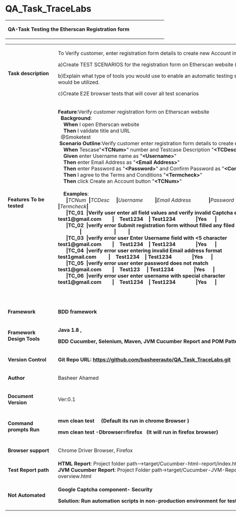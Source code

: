 # QA_Task_TraceLabs
<table width="708">
<tbody>
<tr>
<td width="708">
<p><strong>QA-Task Testing the Etherscan Registration form</strong></p>
</td>
</tr>
</tbody>
</table>
<table style="width: 1037px;">
<tbody>
<tr>
<td style="width: 145.16px;">
<p><strong>Task description</strong></p>
</td>
<td style="width: 875.84px;">
<p>To Verify customer, enter registration form details to create new Account in Etherscan website&nbsp;</p>
<p>a)Create TEST SCENARIOS for the registration form on Etherscan website (<a href="https://etherscan.io/register" data-saferedirecturl="https://www.google.com/url?q=https://etherscan.io/register&amp;source=gmail&amp;ust=1639282390361000&amp;usg=AOvVaw2eMiOkxwvkzUBwkhCj8Cb8">https://etherscan.io/register</a>)</p>
<p>b)Explain what type of tools you would use to enable an automatic testing system for the task above and how they would be utilized.</p>
<p>c)Create E2E browser tests that will cover all test scenarios&nbsp;</p>
</td>
</tr>
<tr>
<td style="width: 145.16px;">
<p><strong>Features To be tested</strong></p>
</td>
<td style="width: 875.84px;">
<p><strong>Feature</strong>:Verify customer registration form on Etherscan website<br /> &nbsp;&nbsp;<strong>Background</strong>:<br /> &nbsp;&nbsp;&nbsp; <strong>When </strong>I open Etherscan website<br /> &nbsp;&nbsp;&nbsp; <strong>Then </strong>I validate title and URL<br /> &nbsp; @Smoketest<br /> &nbsp;<strong>Scenario Outline</strong>:Verify customer enter registration form details to create new Account in Etherscan website<br /> &nbsp;&nbsp;&nbsp; <strong>When </strong>Tescase"<strong>&lt;TCNum&gt;</strong>" number and Testcase Description "<strong>&lt;TCDesc&gt;</strong>"<br /> &nbsp;&nbsp;&nbsp; <strong>Given </strong>enter Username name as "<strong>&lt;Username&gt;</strong>"<br /> &nbsp;&nbsp;&nbsp; <strong>Then </strong>enter Email Address as "<strong>&lt;Email Address&gt;</strong>"<br /> &nbsp;&nbsp;&nbsp; <strong>Then </strong>enter Password as "<strong>&lt;Password&gt;</strong>" and Confirm Password as "<strong>&lt;Confirm Password&gt;</strong>"<br /> &nbsp;&nbsp;&nbsp; <strong>Then </strong>I agree to the Terms and Conditions "<strong>&lt;Termcheck&gt;</strong>"<br /> &nbsp;&nbsp;&nbsp; <strong>Then </strong>click Create an Account button "<strong>&lt;TCNum&gt;</strong>"<br /> <br /> &nbsp;&nbsp;&nbsp; <strong>Examples</strong>:<br /> &nbsp;&nbsp;&nbsp;&nbsp;&nbsp; <strong>|</strong><em>TCNum&nbsp; </em><strong>|</strong><em>TCDesc&nbsp;&nbsp;&nbsp;&nbsp; </em><strong>|</strong><em>Username&nbsp;&nbsp;&nbsp;&nbsp;&nbsp;&nbsp;&nbsp;&nbsp; </em><strong>|</strong><em>Email Address&nbsp;&nbsp;&nbsp;&nbsp;&nbsp;&nbsp;&nbsp;&nbsp;&nbsp;&nbsp;&nbsp;&nbsp; </em><strong>|</strong><em>Password&nbsp;&nbsp;&nbsp;&nbsp;&nbsp;&nbsp;&nbsp; </em><strong>|</strong><em>Confirm Password&nbsp;&nbsp;&nbsp;&nbsp;&nbsp;&nbsp;&nbsp; </em><strong>|</strong><em>Termcheck</em><strong>|<br /> &nbsp;&nbsp; &nbsp;&nbsp;&nbsp;|</strong><strong>TC_01&nbsp; </strong><strong>|</strong><strong>Verify user enter all field values and verify invalid Captcha error&nbsp;&nbsp;&nbsp;&nbsp;&nbsp; </strong><strong>|&nbsp; </strong><strong>Test123&nbsp;&nbsp;&nbsp;&nbsp;&nbsp;&nbsp;&nbsp; </strong><strong>|&nbsp;&nbsp; </strong><strong>test1@gmail.com&nbsp;&nbsp;&nbsp;&nbsp;&nbsp;&nbsp;&nbsp; </strong><strong>|&nbsp;&nbsp;&nbsp; </strong><strong>Test1234&nbsp;&nbsp;&nbsp; </strong><strong>| </strong><strong>Test1234&nbsp;&nbsp;&nbsp;&nbsp;&nbsp;&nbsp;&nbsp;&nbsp;&nbsp;&nbsp;&nbsp;&nbsp;&nbsp;&nbsp; </strong><strong>|</strong><strong>Yes&nbsp;&nbsp;&nbsp;&nbsp;&nbsp; </strong><strong>|<br /> &nbsp;&nbsp;&nbsp;&nbsp;&nbsp; |</strong><strong>TC_02&nbsp; </strong><strong>|</strong><strong>verify error Submit registration form without filled any filed values&nbsp;&nbsp;&nbsp; </strong><strong>|&nbsp;&nbsp;&nbsp;&nbsp;&nbsp;&nbsp;&nbsp;&nbsp;&nbsp;&nbsp;&nbsp;&nbsp;&nbsp;&nbsp;&nbsp;&nbsp; |&nbsp;&nbsp;&nbsp;&nbsp;&nbsp;&nbsp;&nbsp;&nbsp;&nbsp;&nbsp;&nbsp;&nbsp;&nbsp;&nbsp;&nbsp;&nbsp;&nbsp;&nbsp;&nbsp;&nbsp;&nbsp;&nbsp;&nbsp;&nbsp;&nbsp; |&nbsp;&nbsp;&nbsp;&nbsp;&nbsp;&nbsp;&nbsp;&nbsp;&nbsp;&nbsp;&nbsp;&nbsp;&nbsp;&nbsp;&nbsp; |&nbsp;&nbsp;&nbsp;&nbsp;&nbsp;&nbsp;&nbsp;&nbsp;&nbsp;&nbsp;&nbsp;&nbsp;&nbsp;&nbsp;&nbsp;&nbsp;&nbsp;&nbsp;&nbsp;&nbsp;&nbsp;&nbsp;&nbsp; |&nbsp;&nbsp;&nbsp;&nbsp;&nbsp;&nbsp;&nbsp;&nbsp; |<br /> &nbsp;&nbsp;&nbsp;&nbsp;&nbsp; |</strong><strong>TC_03&nbsp; </strong><strong>|</strong><strong>verify error user Enter Username field with &lt;5 character&nbsp;&nbsp;&nbsp;&nbsp;&nbsp;&nbsp;&nbsp;&nbsp;&nbsp;&nbsp;&nbsp;&nbsp;&nbsp;&nbsp;&nbsp;&nbsp; </strong><strong>|&nbsp; </strong><strong>Test&nbsp;&nbsp;&nbsp;&nbsp;&nbsp;&nbsp;&nbsp;&nbsp;&nbsp;&nbsp; </strong><strong>|&nbsp;&nbsp; </strong><strong>test1@gmail.com&nbsp;&nbsp;&nbsp;&nbsp; &nbsp;&nbsp;&nbsp;</strong><strong>|&nbsp;&nbsp;&nbsp; </strong><strong>Test1234&nbsp;&nbsp;&nbsp; </strong><strong>| </strong><strong>Test1234&nbsp;&nbsp;&nbsp;&nbsp;&nbsp;&nbsp;&nbsp;&nbsp;&nbsp;&nbsp;&nbsp;&nbsp;&nbsp;&nbsp; </strong><strong>|</strong><strong>Yes&nbsp;&nbsp;&nbsp;&nbsp;&nbsp; </strong><strong>|<br /> &nbsp;&nbsp;&nbsp;&nbsp;&nbsp; |</strong><strong>TC_04&nbsp; </strong><strong>|</strong><strong>verify error user entering invalid Email address format&nbsp;&nbsp;&nbsp;&nbsp;&nbsp;&nbsp;&nbsp;&nbsp;&nbsp;&nbsp;&nbsp;&nbsp;&nbsp;&nbsp;&nbsp;&nbsp;&nbsp; </strong><strong>|&nbsp; </strong><strong>Test123&nbsp;&nbsp;&nbsp;&nbsp;&nbsp;&nbsp;&nbsp; </strong><strong>|&nbsp;&nbsp; </strong><strong>test1gmail.com&nbsp;&nbsp;&nbsp;&nbsp;&nbsp;&nbsp;&nbsp;&nbsp; </strong><strong>|&nbsp;&nbsp;&nbsp; </strong><strong>Test1234&nbsp;&nbsp;&nbsp; </strong><strong>| </strong><strong>Test1234&nbsp;&nbsp;&nbsp;&nbsp;&nbsp;&nbsp;&nbsp;&nbsp;&nbsp;&nbsp;&nbsp;&nbsp;&nbsp;&nbsp; </strong><strong>|</strong><strong>Yes&nbsp;&nbsp;&nbsp;&nbsp;&nbsp; </strong><strong>|<br /> &nbsp;&nbsp;&nbsp;&nbsp;&nbsp; |</strong><strong>TC_05&nbsp; </strong><strong>|</strong><strong>verify error user enter password does not match&nbsp;&nbsp;&nbsp;&nbsp;&nbsp;&nbsp;&nbsp;&nbsp;&nbsp;&nbsp;&nbsp;&nbsp;&nbsp;&nbsp;&nbsp;&nbsp;&nbsp;&nbsp;&nbsp;&nbsp;&nbsp;&nbsp;&nbsp;&nbsp;&nbsp; </strong><strong>|&nbsp; </strong><strong>Test123&nbsp;&nbsp;&nbsp;&nbsp;&nbsp;&nbsp;&nbsp; </strong><strong>|&nbsp;&nbsp; </strong><strong>test1@gmail.com&nbsp;&nbsp;&nbsp;&nbsp;&nbsp;&nbsp;&nbsp; </strong><strong>|&nbsp;&nbsp;&nbsp; </strong><strong>Test123&nbsp;&nbsp;&nbsp;&nbsp; </strong><strong>| </strong><strong>Test1234&nbsp;&nbsp;&nbsp;&nbsp;&nbsp;&nbsp;&nbsp;&nbsp;&nbsp;&nbsp;&nbsp;&nbsp;&nbsp;&nbsp; </strong><strong>|</strong><strong>Yes&nbsp;&nbsp;&nbsp;&nbsp;&nbsp; </strong><strong>|<br /> &nbsp;&nbsp;&nbsp;&nbsp;&nbsp; |</strong><strong>TC_06&nbsp; </strong><strong>|</strong><strong>verify error user enter username with special character&nbsp;&nbsp;&nbsp;&nbsp;&nbsp;&nbsp;&nbsp;&nbsp;&nbsp;&nbsp; &nbsp;&nbsp;&nbsp;&nbsp;&nbsp;&nbsp;&nbsp;</strong><strong>|&nbsp; </strong><strong>Test123$&nbsp;&nbsp;&nbsp;&nbsp;&nbsp;&nbsp; </strong><strong>|&nbsp;&nbsp; </strong><strong>test1@gmail.com&nbsp;&nbsp;&nbsp;&nbsp;&nbsp;&nbsp;&nbsp; </strong><strong>|&nbsp;&nbsp;&nbsp; </strong><strong>Test1234&nbsp;&nbsp;&nbsp; </strong><strong>| </strong><strong>Test1234&nbsp;&nbsp;&nbsp;&nbsp;&nbsp;&nbsp;&nbsp;&nbsp;&nbsp;&nbsp;&nbsp;&nbsp;&nbsp;&nbsp; </strong><strong>|</strong><strong>Yes&nbsp;&nbsp;&nbsp;&nbsp;&nbsp; </strong><strong>|</strong></p>
<p>&nbsp;</p>
</td>
</tr>
<tr>
<td style="width: 145.16px;">
<p><strong>Framework</strong></p>
</td>
<td style="width: 875.84px;">
<p><strong>BDD framework</strong></p>
</td>
</tr>
<tr>
<td style="width: 145.16px;">
<p><strong>Framework Design Tools</strong></p>
</td>
<td style="width: 875.84px;">
<p><strong>Java 1.8 , </strong></p>
<p><strong>BDD Cucumber, Selenium, Maven, JVM Cucumber Report and POM Pattern</strong></p>
</td>
</tr>
<tr>
<td style="width: 145.16px;">
<p><strong>Version Control</strong></p>
</td>
<td style="width: 875.84px;">
<p><strong>Git Repo URL:</strong> <strong><a href="https://github.com/basheerauto/QA_Task_TraceLabs.git">https://github.com/basheerauto/QA_Task_TraceLabs.git</a></strong></p>
</td>
</tr>
<tr>
<td style="width: 145.16px;">
<p><strong>Author </strong></p>
</td>
<td style="width: 875.84px;">
<p>Basheer Ahamed</p>
</td>
</tr>
<tr>
<td style="width: 145.16px;">
<p><strong>Document Version</strong></p>
</td>
<td style="width: 875.84px;">
<p>Ver:0.1</p>
</td>
</tr>
<tr>
<td style="width: 145.16px;">
<p><strong>Command prompts Run </strong></p>
</td>
<td style="width: 875.84px;">
<p><strong>mvn clean test&nbsp; &nbsp; &nbsp;(Default its run in chrome Browser )</strong></p>
<p><strong>mvn clean test -Dbrowser=firefox&nbsp; &nbsp;(It will run in firefox browser)</strong></p>
</td>
</tr>
<tr>
<td style="width: 145.16px;">
<p><strong>Browser support</strong></p>
</td>
<td style="width: 875.84px;">Chrome Driver Browser, Firefox</td>
</tr>
<tr>
<td style="width: 145.16px;">
<p><strong>Test Report path</strong></p>
</td>
<td style="width: 875.84px;"><strong>HTML Report</strong>: Project folder path-->target/Cucumber-html-report/index.html<br /><strong>JVM Cucumber Report</strong>: Project Folder path->target/Cucumber-JVM-Reports/cucumber-html-reports/feature-overview.html</td>
</tr>
<tr>
<td style="width: 145.16px;">
<p><strong>Not Automated</strong></p>
</td>
<td style="width: 875.84px;">
<p><strong>Google Captcha component- Security </strong></p>
<p><strong>Solution: Run automation scripts in non-production environment for testing.</strong></p>
</td>
</tr>
</tbody>
</table>
